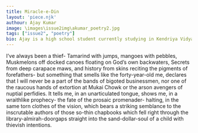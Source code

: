 ```yaml
---
title: Miracle-e-Din
layout: 'piece.njk'
authour: Ajay Kumar
image: \images\issue2img\akumar_poetry2.jpg
tags: ["issue2", "poetry"]
bio: Ajay is a high school student currently studying in Kendriya Vidyalaya OFDR Pune where he is the student editor of the school magazine, Abhivyanjana. He is enthusiastic about many things ranging from worldbuilding to conlanging to exploring mythologies. He is passionate about professional wrestling and regularly writes wrestling related articles for Sportskeeda.
---
```


I’ve always been a thief-
Tamarind with jumps, mangoes with pebbles,
Muskmelons off docked canoes floating on God’s own backwaters,
Secrets from deep carapace maws, and history
from skins reciting the pigments of forefathers-
but something that smells like the forty-year-old me,
declares that I will never be a part of the bands of bigoted businessmen,
nor one of the raucous hands of extortion at Mukai Chowk
or the arson avengers of nuptial perfidies.
It tells me, in an unarticulated tongue, shows me, in a wraithlike prophecy-
the fate of the prosaic promenader-
halting, in the same torn clothes of the vision,
which bears a striking semblance to the inscrutable authors
of those so-thin chapbooks which fell right through the library-almirah-doorgaps
straight into the sand-dollar-soul of a child with thievish intentions.
